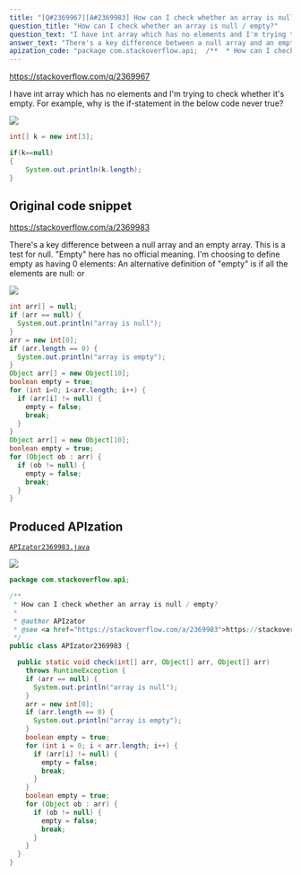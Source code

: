 ```yaml
---
title: "[Q#2369967][A#2369983] How can I check whether an array is null / empty?"
question_title: "How can I check whether an array is null / empty?"
question_text: "I have int array which has no elements and I'm trying to check whether it's empty. For example, why is the if-statement in the below code never true?"
answer_text: "There's a key difference between a null array and an empty array. This is a test for null. \"Empty\" here has no official meaning. I'm choosing to define empty as having 0 elements: An alternative definition of \"empty\" is if all the elements are null: or"
apization_code: "package com.stackoverflow.api;  /**  * How can I check whether an array is null / empty?  *  * @author APIzator  * @see <a href=\"https://stackoverflow.com/a/2369983\">https://stackoverflow.com/a/2369983</a>  */ public class APIzator2369983 {    public static void check(int[] arr, Object[] arr, Object[] arr)     throws RuntimeException {     if (arr == null) {       System.out.println(\"array is null\");     }     arr = new int[0];     if (arr.length == 0) {       System.out.println(\"array is empty\");     }     boolean empty = true;     for (int i = 0; i < arr.length; i++) {       if (arr[i] != null) {         empty = false;         break;       }     }     boolean empty = true;     for (Object ob : arr) {       if (ob != null) {         empty = false;         break;       }     }   } }"
---
```


https://stackoverflow.com/q/2369967

I have int array which has no elements and I&#x27;m trying to check whether it&#x27;s empty.
For example, why is the if-statement in the below code never true?


<div class="code-logo"><img src="/stackoverflow.png" /></div>

```java
int[] k = new int[3];

if(k==null)
{
    System.out.println(k.length);
}
```


## Original code snippet

https://stackoverflow.com/a/2369983

There&#x27;s a key difference between a null array and an empty array. This is a test for null.
&quot;Empty&quot; here has no official meaning. I&#x27;m choosing to define empty as having 0 elements:
An alternative definition of &quot;empty&quot; is if all the elements are null:
or

<div class="code-logo"><img src="/stackoverflow.png" /></div>

```java
int arr[] = null;
if (arr == null) {
  System.out.println("array is null");
}
arr = new int[0];
if (arr.length == 0) {
  System.out.println("array is empty");
}
Object arr[] = new Object[10];
boolean empty = true;
for (int i=0; i<arr.length; i++) {
  if (arr[i] != null) {
    empty = false;
    break;
  }
}
Object arr[] = new Object[10];
boolean empty = true;
for (Object ob : arr) {
  if (ob != null) {
    empty = false;
    break;
  }
}
```

## Produced APIzation

[`APIzator2369983.java`](https://github.com/pasqualesalza/apization-temp-data/raw/master/search/APIzator2369983.java)

<div class="code-logo"><img src="/apizator.png" /></div>

```java
package com.stackoverflow.api;

/**
 * How can I check whether an array is null / empty?
 *
 * @author APIzator
 * @see <a href="https://stackoverflow.com/a/2369983">https://stackoverflow.com/a/2369983</a>
 */
public class APIzator2369983 {

  public static void check(int[] arr, Object[] arr, Object[] arr)
    throws RuntimeException {
    if (arr == null) {
      System.out.println("array is null");
    }
    arr = new int[0];
    if (arr.length == 0) {
      System.out.println("array is empty");
    }
    boolean empty = true;
    for (int i = 0; i < arr.length; i++) {
      if (arr[i] != null) {
        empty = false;
        break;
      }
    }
    boolean empty = true;
    for (Object ob : arr) {
      if (ob != null) {
        empty = false;
        break;
      }
    }
  }
}

```